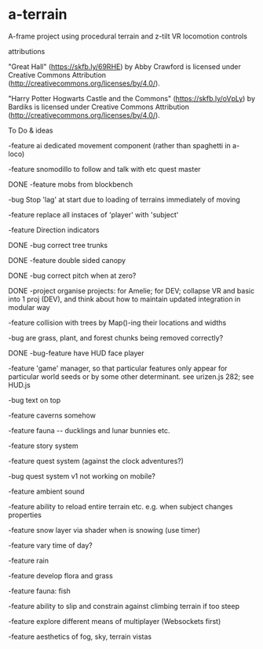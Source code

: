 # a-terrain
A-frame project using procedural terrain and z-tilt VR locomotion controls

attributions

"Great Hall" (https://skfb.ly/69RHE) by Abby Crawford is licensed under Creative Commons Attribution (http://creativecommons.org/licenses/by/4.0/).

"Harry Potter Hogwarts Castle and the Commons" (https://skfb.ly/oVpLy) by Bardiks is licensed under Creative Commons Attribution (http://creativecommons.org/licenses/by/4.0/).

To Do & ideas

-feature ai dedicated movement component (rather than spaghetti in a-loco)

-feature snomodillo to follow and talk with etc quest master

DONE -feature mobs from blockbench

-bug Stop 'lag' at start due to loading of terrains immediately of moving

-feature replace all instaces of 'player' with 'subject'

-feature Direction indicators

DONE -bug correct tree trunks

DONE -feature double sided canopy

DONE -bug correct pitch when at zero?

DONE -project organise projects: for Amelie; for DEV; collapse VR and basic into 1 proj
            (DEV), and think about how to maintain updated integration in modular way

-feature collision with trees by Map()-ing their locations and widths

-bug are grass, plant, and forest chunks being removed correctly?

DONE -bug-feature have HUD face player

-feature 'game' manager, so that particular features only appear for particular
            world seeds or by some other determinant.
            see urizen.js 282; see HUD.js

-bug text on top

-feature caverns somehow

-feature fauna -- ducklings and lunar bunnies etc.

-feature story system

-feature quest system (against the clock adventures?)

-bug quest system v1 not working on mobile?

-feature ambient sound

-feature ability to reload entire terrain etc. e.g. when subject changes properties

-feature snow layer via shader when is snowing (use timer)

-feature vary time of day?

-feature rain

-feature develop flora and grass

-feature fauna: fish

-feature ability to slip and constrain against climbing terrain if too steep

-feature explore different means of multiplayer (Websockets first)

-feature aesthetics of fog, sky, terrain vistas

